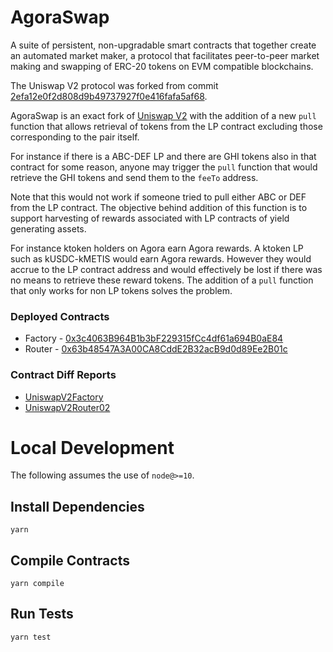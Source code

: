 # AgoraSwap

A suite of persistent, non-upgradable smart contracts that together create an automated market maker, a protocol that facilitates peer-to-peer market making and swapping of ERC-20 tokens on EVM compatible blockchains.

The Uniswap V2 protocol was forked from commit [2efa12e0f2d808d9b49737927f0e416fafa5af68](https://github.com/Uniswap/v2-periphery/tree/2efa12e0f2d808d9b49737927f0e416fafa5af68).

AgoraSwap is an exact fork of [Uniswap V2](https://uniswap.org) with the addition of a new `pull` function that allows retrieval of tokens from the LP contract excluding those corresponding to the pair itself.

For instance if there is a ABC-DEF LP and there are GHI tokens also in that contract for some reason, anyone may trigger the `pull` function that would retrieve the GHI tokens and send them to the `feeTo` address.

Note that this would not work if someone tried to pull either ABC or DEF from the LP contract.
The objective behind addition of this function is to support harvesting of rewards associated with LP contracts of yield generating assets.

For instance ktoken holders on Agora earn Agora rewards. A ktoken LP such as kUSDC-kMETIS would earn Agora rewards. However they would accrue to the LP contract address and would effectively be lost if there was no means to retrieve these reward tokens.
The addition of a `pull` function that only works for non LP tokens solves the problem.

### Deployed Contracts

- Factory - [0x3c4063B964B1b3bF229315fCc4df61a694B0aE84](https://andromeda-explorer.metis.io/address/0x3c4063B964B1b3bF229315fCc4df61a694B0aE84/contracts)
- Router - [0x63b48547A3A00CA8CddE2B32acB9d0d89Ee2B01c](https://andromeda-explorer.metis.io/address/0x63b48547A3A00CA8CddE2B32acB9d0d89Ee2B01c/contracts)

### Contract Diff Reports

- [UniswapV2Factory](https://diffchecker.com/3VqiShON)
- [UniswapV2Router02](https://diffchecker.com/7Ate1tYf)

# Local Development

The following assumes the use of `node@>=10`.

## Install Dependencies

`yarn`

## Compile Contracts

`yarn compile`

## Run Tests

`yarn test`
